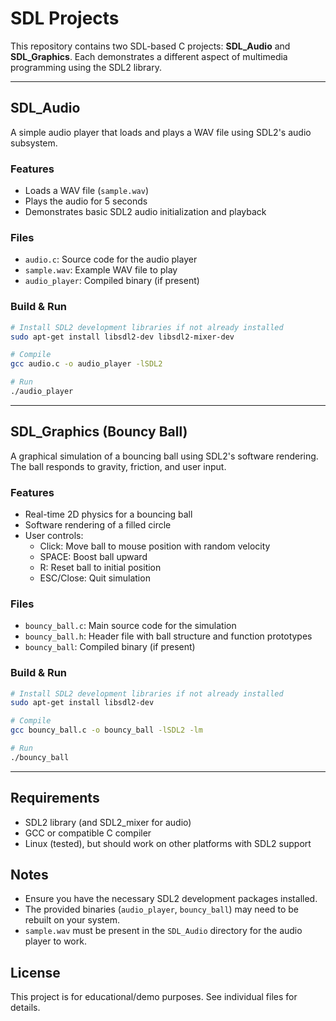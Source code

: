# SDL Projects

This repository contains two SDL-based C projects: **SDL_Audio** and **SDL_Graphics**. Each demonstrates a different aspect of multimedia programming using the SDL2 library.

---

## SDL_Audio

A simple audio player that loads and plays a WAV file using SDL2's audio subsystem.

### Features
- Loads a WAV file (`sample.wav`)
- Plays the audio for 5 seconds
- Demonstrates basic SDL2 audio initialization and playback

### Files
- `audio.c`: Source code for the audio player
- `sample.wav`: Example WAV file to play
- `audio_player`: Compiled binary (if present)

### Build & Run
```sh
# Install SDL2 development libraries if not already installed
sudo apt-get install libsdl2-dev libsdl2-mixer-dev

# Compile
gcc audio.c -o audio_player -lSDL2

# Run
./audio_player
```

---

## SDL_Graphics (Bouncy Ball)

A graphical simulation of a bouncing ball using SDL2's software rendering. The ball responds to gravity, friction, and user input.

### Features
- Real-time 2D physics for a bouncing ball
- Software rendering of a filled circle
- User controls:
  - Click: Move ball to mouse position with random velocity
  - SPACE: Boost ball upward
  - R: Reset ball to initial position
  - ESC/Close: Quit simulation

### Files
- `bouncy_ball.c`: Main source code for the simulation
- `bouncy_ball.h`: Header file with ball structure and function prototypes
- `bouncy_ball`: Compiled binary (if present)

### Build & Run
```sh
# Install SDL2 development libraries if not already installed
sudo apt-get install libsdl2-dev

# Compile
gcc bouncy_ball.c -o bouncy_ball -lSDL2 -lm

# Run
./bouncy_ball
```

---

## Requirements
- SDL2 library (and SDL2_mixer for audio)
- GCC or compatible C compiler
- Linux (tested), but should work on other platforms with SDL2 support

## Notes
- Ensure you have the necessary SDL2 development packages installed.
- The provided binaries (`audio_player`, `bouncy_ball`) may need to be rebuilt on your system.
- `sample.wav` must be present in the `SDL_Audio` directory for the audio player to work.

## License
This project is for educational/demo purposes. See individual files for details. 